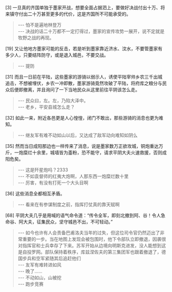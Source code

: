 
[3] 一旦真的齐国单独于墨家开战，想要全面占据泗上，要做好决战付出十万、将来镇守付出二十万甚至更多的代价，这是齐国所不可能承受的。
>--- 怕不是遍地林登万<br>
>--- 决战的话二十万都不一定打得过，墨家的宣传攻势一展开，说不定就是牧野之战的再现。<br>

[19] 又让他地方墨家可能的反击，若是听到墨家靠近济水、汶水，不要管墨家有多少人，只要结阵防守，或是退入城邑，不要交战。
>--- 提防<br>

[31] 而且一日前在平陆，这些墨家的游骑以弱示人，诱使平陆宰帅乡农三千出城追击，不想被埋伏，乡农一冲即散，墨家游骑竟然攻破了平陆，将府库之粮分与民众后便即撤离，并且询问了一下当地民众从这里前往平阴该怎么走。
>--- 民众曰，左。左，乃陷大泽中。<br>
>--- 老乡，平安县城怎么走？<br>

[32] 如此一来，附近各邑更是人心惶惶，闭门不敢出，那些游骑的消息也更为难知。
>--- 继友军有难不动如山以后，又达成了敌军动向难知如阴么<br>

[35] 然而当日成阳那边也一样传来了消息，说是墨家数万正欲攻城，铜炮重达万斤，一炮糜烂十余里，城墙皆为齑粉，恐不能守，请求平阴大夫火速救援，否则成阳危矣。
>--- 这是歼星炮吗？2333<br>
>--- 不如袁督师的红夷大炮啊，人那东西一炮糜烂数十里<br>
>--- 厉害，有没有打死一个大头目啊<br>

[36] 这些消息全都相互矛盾。
>--- 看来在有参谋制度之前，指挥打仗真的靠天赋啊<br>

[68] 平阴大夫几乎是用喊的语气命令道：“传令全军，即刻北撤到阿、谷！令人急命谷、阿大夫，征集民众，坚守城邑不出，不可轻动。”
>--- 如今也许有人会责备巴甫洛夫当年的过失，但这位司令官仍然迈出了非常重要的一步。当在地图上发现会被包围时，他下令部队立即撤退，因袭很对指挥官和士兵幸存了下来。苏军开始从边境向明斯克进发，没人能想到这是自投罗网。部队保持着秩序，库兹涅佐夫的第三集团军也跟着撤退了，德国步兵和空军紧随其后追赶他们<br>
>--- 友军有难转进如风<br>
>--- 晚了……<br>
>--- 不动如山，山被挖<br>
>--- 跑步竞赛<br>
